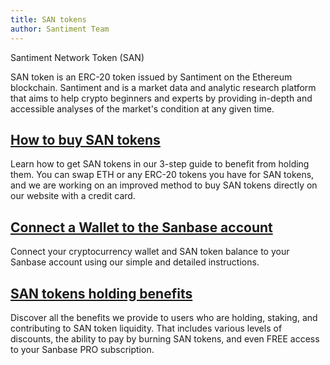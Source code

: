 ```yaml
---
title: SAN tokens
author: Santiment Team
---
```

Santiment Network Token (SAN)

SAN token is an ERC-20 token issued by Santiment on the Ethereum blockchain. Santiment and is a market data and analytic research platform that aims to help crypto beginners and experts by providing in-depth and accessible analyses of the market's condition at any given time.

## [How to buy SAN tokens](/san-tokens/how-to-buy-san-tokens/)

Learn how to get SAN tokens in our 3-step guide to benefit from holding them. You can swap ETH or any ERC-20 tokens you have for SAN tokens, and we are working on an improved method to buy SAN tokens directly on our website with a credit card.


## [Connect a Wallet to the Sanbase account](/san-tokens/connect-a-wallet-to-the-sanbase-account/)

Connect your cryptocurrency wallet and SAN token balance to your Sanbase account using our simple and detailed instructions. 


## [SAN tokens holding benefits](/san-tokens/san-tokens-holding-benefits/)

Discover all the benefits we provide to users who are holding, staking, and contributing to SAN token liquidity. That includes various levels of discounts, the ability to pay by burning SAN tokens, and even FREE access to your Sanbase PRO subscription. 
